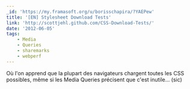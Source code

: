 ```yaml
---
_id: 'https://my.framasoft.org/u/borisschapira/?YAEPew'
title: '[EN] Stylesheet Download Tests'
link: 'http://scottjehl.github.com/CSS-Download-Tests/'
date: '2012-06-05'
tags:
    - Media
    - Queries
    - sharemarks
    - webperf
---
```


<div class="markdown"><p>Où l'on apprend que la plupart des navigateurs chargent toutes les CSS possibles, même si les Media Queries précisent que c'est inutile... (sic)
</p></div>
